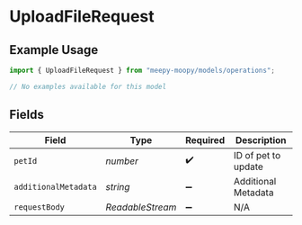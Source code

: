 # UploadFileRequest

## Example Usage

```typescript
import { UploadFileRequest } from "meepy-moopy/models/operations";

// No examples available for this model
```

## Fields

| Field                        | Type                         | Required                     | Description                  |
| ---------------------------- | ---------------------------- | ---------------------------- | ---------------------------- |
| `petId`                      | *number*                     | :heavy_check_mark:           | ID of pet to update          |
| `additionalMetadata`         | *string*                     | :heavy_minus_sign:           | Additional Metadata          |
| `requestBody`                | *ReadableStream<Uint8Array>* | :heavy_minus_sign:           | N/A                          |
